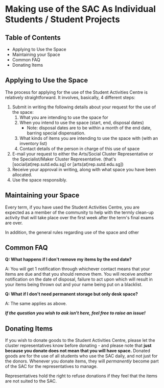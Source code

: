 # Making use of the SAC As Individual Students / Student Projects

## Table of Contents

- Applying to Use the Space
- Maintaining your Space
- Common FAQ
- Donating Items

## Applying to Use the Space

The process for applying for the use of the Student Activities Centre is relatively straightforward. It involves, basically, 4 different steps:

1. Submit in writing the following details about your request for the use of the space:
   1. What you are intending to use the space for
   2. When you intend to use the space (start, end, disposal dates)
      - Note: disposal dates are to be within a month of the end date, barring special dispensation.
   3. What kinds of items you are intending to use the space with (with an inventory list)
   4. Contact details of the person in charge of this use of space
2. E-mail your request to either the Arts/Social Cluster Representative or the Specialist/Maker Cluster Representative. (that's [social(at)rep.sutd.edu.sg] or [arts(at)rep.sutd.edu.sg])
3. Receive your approval in writing, along with what space you have been allocated.
4. Use the space responsibly.

## Maintaining your Space

Every term, if you have used the Student Activities Centre, you are expected as a member of the community to help with the termly clean-up activity that will take place over the first week after the term's final exams are over.

In addition, the general rules regarding use of the space and other

## Common FAQ

**Q: What happens if I don't remove my items by the end date?**

A: You will get 1 notification through whichever contact means that your items are due and that you should remove them. You will receive another notification on the date of disposal, failure to act upon which will result in your items being thrown out and your name being put on a blacklist.

**Q: What if I don't need permanent storage but only desk space?**

A: The same applies as above.

**_If the question you wish to ask isn't here, feel free to raise an issue!_**

## Donating Items

If you wish to donate goods to the Student Activities Centre, please let the cluster representatives know before donating - and please note that **just because you donate does not mean that you will have space.** Donated goods are for the use of all students who use the SAC daily, and not just for the donors. Whenever you donate items, they will _permanently_ become part of the SAC for the representatives to manage.

Representatives hold the right to refuse donations if they feel that the items are not suited to the SAC.
